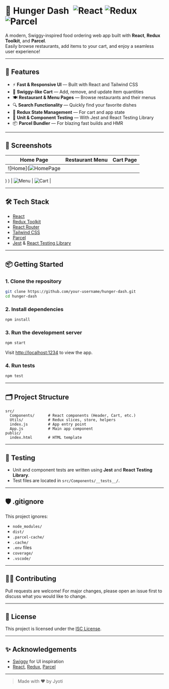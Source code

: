 # 🍔 **Hunger Dash** &nbsp;![React](https://img.shields.io/badge/React-20232A?style=flat&logo=react&logoColor=61DAFB) ![Redux](https://img.shields.io/badge/Redux-593D88?style=flat&logo=redux&logoColor=white) ![Parcel](https://img.shields.io/badge/Parcel-FF6F00?style=flat&logo=parcel&logoColor=white)

A modern, Swiggy-inspired food ordering web app built with **React**, **Redux Toolkit**, and **Parcel**.  
Easily browse restaurants, add items to your cart, and enjoy a seamless user experience!

---

## 🚀 **Features**

- ⚡️ **Fast & Responsive UI** — Built with React and Tailwind CSS
- 🛒 **Swiggy-like Cart** — Add, remove, and update item quantities
- 🍽️ **Restaurant & Menu Pages** — Browse restaurants and their menus
- 🔍 **Search Functionality** — Quickly find your favorite dishes
- 🧩 **Redux State Management** — For cart and app state
- 🧪 **Unit & Component Testing** — With Jest and React Testing Library
- 📦 **Parcel Bundler** — For blazing fast builds and HMR

---

## 📸 **Screenshots**

| Home Page | Restaurant Menu | Cart Page |
|-----------|-----------------|-----------|
| ![Home](![HomePage](https://github.com/user-attachments/assets/8cea9f58-a4a7-43cf-b42d-803f52f1c712)
)
) | ![Menu](https://i.imgur.com/your-menu-screenshot.png) | ![Cart](https://i.imgur.com/your-cart-screenshot.png) |

---

## 🛠️ **Tech Stack**

- [React](https://react.dev/)
- [Redux Toolkit](https://redux-toolkit.js.org/)
- [React Router](https://reactrouter.com/)
- [Tailwind CSS](https://tailwindcss.com/)
- [Parcel](https://parceljs.org/)
- [Jest](https://jestjs.io/) & [React Testing Library](https://testing-library.com/)

---

## 📦 **Getting Started**

### 1. **Clone the repository**
```sh
git clone https://github.com/your-username/hunger-dash.git
cd hunger-dash
```

### 2. **Install dependencies**
```sh
npm install
```

### 3. **Run the development server**
```sh
npm start
```
Visit [http://localhost:1234](http://localhost:1234) to view the app.

### 4. **Run tests**
```sh
npm test
```

---

## 🗂️ **Project Structure**

```
src/
  Components/      # React components (Header, Cart, etc.)
  Utils/           # Redux slices, store, helpers
  index.js         # App entry point
  App.js           # Main app component
public/
  index.html       # HTML template
```

---

## 📝 **Testing**

- Unit and component tests are written using **Jest** and **React Testing Library**.
- Test files are located in `src/Components/__tests__/`.

---

## 🛡️ **.gitignore**

This project ignores:
- `node_modules/`
- `dist/`
- `.parcel-cache/`
- `.cache/`
- `.env` files
- `coverage/`
- `.vscode/`

---

## 🙋‍♂️ **Contributing**

Pull requests are welcome! For major changes, please open an issue first to discuss what you would like to change.

---

## 📄 **License**

This project is licensed under the [ISC License](LICENSE).

---

## ✨ **Acknowledgements**

- [Swiggy](https://www.swiggy.com/) for UI inspiration
- [React](https://react.dev/), [Redux](https://redux-toolkit.js.org/), [Parcel](https://parceljs.org/)

---

> Made with ❤️ by Jyoti
